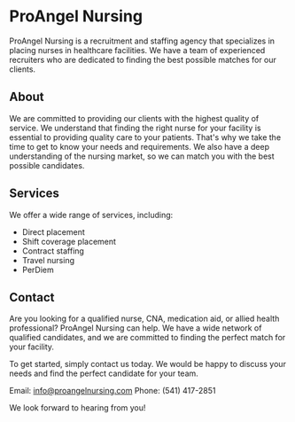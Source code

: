 # ProAngel Nursing

ProAngel Nursing is a recruitment and staffing agency that specializes in placing nurses in healthcare facilities. We have a team of experienced recruiters who are dedicated to finding the best possible matches for our clients.

## About

We are committed to providing our clients with the highest quality of service. We understand that finding the right nurse for your facility is essential to providing quality care to your patients. That's why we take the time to get to know your needs and requirements. We also have a deep understanding of the nursing market, so we can match you with the best possible candidates.

## Services

We offer a wide range of services, including:

* Direct placement
* Shift coverage placement
* Contract staffing
* Travel nursing
* PerDiem

## Contact

Are you looking for a qualified nurse, CNA, medication aid, or allied health professional? ProAngel Nursing can help. We have a wide network of qualified candidates, and we are committed to finding the perfect match for your facility.

To get started, simply contact us today. We would be happy to discuss your needs and find the perfect candidate for your team.

Email: info@proangelnursing.com
Phone: (541) 417-2851

We look forward to hearing from you!

